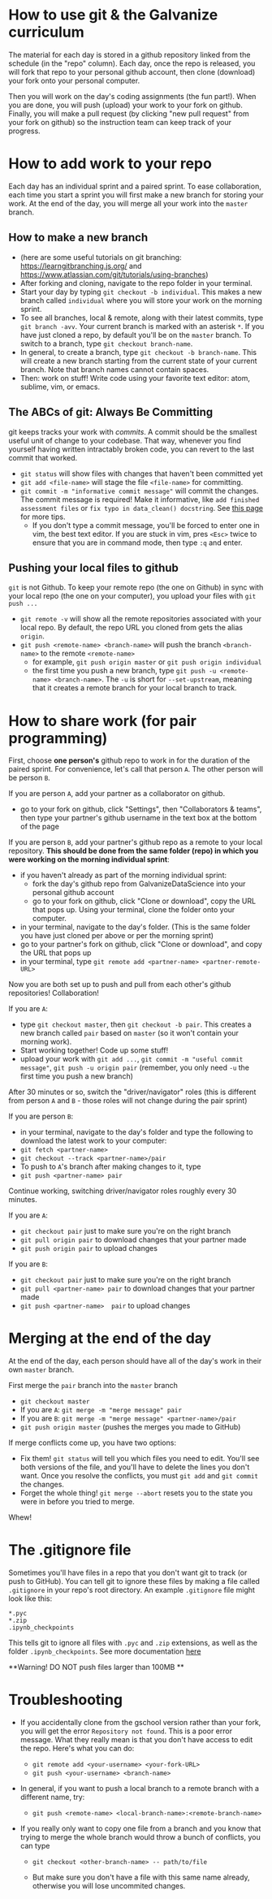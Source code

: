 # How to use git & the Galvanize curriculum
The material for each day is stored in a github repository linked from the schedule (in the "repo" column). Each day, once the repo is released, you will fork that repo to your personal github account, then clone (download) your fork onto your personal computer.

Then you will work on the day's coding assignments (the fun part!). When you are done, you will push (upload) your work to your fork on github. Finally, you will make a pull request (by clicking "new pull request" from your fork on github) so the instruction team can keep track of your progress.

# How to add work to your repo
Each day has an individual sprint and a paired sprint. To ease collaboration, each time you start a sprint you will first make a new branch for storing your work. At the end of the day, you will merge all your work into the `master` branch.

## How to make a new branch
- (here are some useful tutorials on git branching: https://learngitbranching.js.org/ and https://www.atlassian.com/git/tutorials/using-branches)
- After forking and cloning, navigate to the repo folder in your terminal.
- Start your day by typing `git checkout -b individual`. This makes a new branch called `individual` where you will store your work on the morning sprint.
- To see all branches, local & remote, along with their latest commits, type `git branch -avv`. Your current branch is marked with an asterisk `*`. If you have just cloned a repo, by default you'll be on the `master` branch. To switch to a branch, type `git checkout branch-name`.
- In general, to create a branch, type `git checkout -b branch-name`. This will create a new branch starting from the current state of your current branch. Note that branch names cannot contain spaces.
- Then: work on stuff! Write code using your favorite text editor: atom, sublime, vim, or emacs.

## The ABCs of git: Always Be Committing
git keeps tracks your work with _commits_. A commit should be the smallest useful unit of change to your codebase. That way, whenever you find yourself having written intractably broken code, you can revert to the last commit that worked.
- `git status` will show files with changes that haven't been committed yet
- `git add <file-name>` will stage the file `<file-name>` for committing.
- `git commit -m "informative commit message"` will commit the changes. The commit message is required! Make it informative, like `add finished assessment files` or `fix typo in data_clean() docstring`. See [this page](https://chris.beams.io/posts/git-commit/#imperative) for more tips.
  - If you don't type a commit message, you'll be forced to enter one in vim, the best text editor. If you are stuck in vim, pres `<Esc>` twice to ensure that you are in command mode, then type `:q` and enter.

## Pushing your local files to github
`git` is not Github. To keep your remote repo (the one on Github) in sync with your local repo (the one on your computer), you upload your files with `git push ...`
- `git remote -v` will show all the remote repositories associated with your local repo. By default, the repo URL you cloned from gets the alias `origin`.
- `git push <remote-name> <branch-name>` will push the branch `<branch-name>` to the remote `<remote-name>`
  - for example, `git push origin master` or `git push origin individual`
  - the first time you push a new branch, type `git push -u <remote-name> <branch-name>`. The `-u` is short for `--set-upstream`, meaning that it creates a remote branch for your local branch to track.

# How to share work (for pair programming)
First, choose **one person's** github repo to work in for the duration of the paired sprint. For convenience, let's call that person `A`.
The other person will be person `B`.

If you are person `A`, add your partner as a collaborator on github.
- go to your fork on github, click "Settings", then "Collaborators & teams", then type your partner's github username in the text box at the bottom of the page

If you are person `B`, add your partner's github repo as a remote to your local repository. **This should be done from the same folder (repo) in which you were working on the morning individual sprint**:
- if you haven't already as part of the morning individual sprint:
   - fork the day's github repo from GalvanizeDataScience into your personal github account
   - go to your fork on github, click "Clone or download", copy the URL that pops up. Using your terminal, clone the folder onto your computer.
- in your terminal, navigate to the day's folder. (This is the same folder you have just cloned per above or per the morning sprint)
- go to your partner's fork on github, click "Clone or download", and copy the URL that pops up
- in your terminal, type `git remote add <partner-name> <partner-remote-URL>`

Now you are both set up to push and pull from each other's github repositories! Collaboration!

If you are `A`:
- type `git checkout master`, then `git checkout -b pair`. This creates a new branch called `pair` based on `master` (so it won't contain your morning work).
- Start working together! Code up some stuff!
 - upload your work with `git add ...`, `git commit -m "useful commit message"`, `git push -u origin pair` (remember, you only need `-u` the first time you push a new branch)

After 30 minutes or so, switch the "driver/navigator" roles (this is different from person `A` and `B` - those roles will not change during the pair sprint)

If you are person `B`:
- in your terminal, navigate to the day's folder and type the following to download the latest work to your computer:
 - `git fetch <partner-name>`
 - `git checkout --track <partner-name>/pair`
- To push to `A`'s branch after making changes to it, type
 - `git push <partner-name> pair`

Continue working, switching driver/navigator roles roughly every 30 minutes.

If you are `A`:
- `git checkout pair` just to make sure you're on the right branch
- `git pull origin pair` to download changes that your partner made
- `git push origin pair` to upload changes

If you are `B`:
- `git checkout pair` just to make sure you're on the right branch
- `git pull <partner-name> pair` to download changes that your partner made
- `git push <partner-name>  pair` to upload changes

# Merging at the end of the day
At the end of the day, each person should have all of the day's work in their own `master` branch.

First merge the `pair` branch into the `master` branch
- `git checkout master`
- If you are `A`: `git merge -m "merge message" pair`
- If you are `B`: `git merge -m "merge message" <partner-name>/pair`
- `git push origin master` (pushes the merges you made to GitHub)

If merge conflicts come up, you have two options:
- Fix them! `git status` will tell you which files you need to edit. You'll see both versions of the file, and you'll have to delete the lines you don't want. Once you resolve the conflicts, you must `git add` and `git commit` the changes.
- Forget the whole thing! `git merge --abort` resets you to the state you were in before you tried to merge.

Whew!

# The .gitignore file
Sometimes you'll have files in a repo that you don't want git to track (or push to GitHub). You can tell git to ignore these files by making a file called `.gitignore` in your repo's root directory. An example `.gitignore` file might look like this:
```
*.pyc
*.zip
.ipynb_checkpoints
```

This tells git to ignore all files with `.pyc` and `.zip` extensions, as well as the folder `.ipynb_checkpoints`. See more documentation [here](https://git-scm.com/docs/gitignore)

**Warning! DO NOT push files larger than 100MB **

# Troubleshooting

- If you accidentally clone from the gschool version rather than your fork, you will get the error `Repository not found`. This is a poor error message. What they really mean is that you don't have access to edit the repo. Here's what you can do:
  - `git remote add <your-username> <your-fork-URL>`
  - `git push <your-username> <branch-name>`

- In general, if you want to push a local branch to a remote branch with a different name, try:
  - `git push <remote-name> <local-branch-name>:<remote-branch-name>`

- If you really only want to copy one file from a branch and you know that trying to merge the whole branch would throw a bunch of conflicts, you can type
  - `git checkout <other-branch-name> -- path/to/file`

  - But make sure you don't have a file with this same name already, otherwise you will lose uncommited changes.
